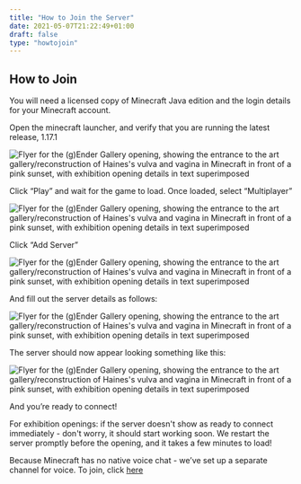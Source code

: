 ```yaml
---
title: "How to Join the Server"
date: 2021-05-07T21:22:49+01:00
draft: false
type: "howtojoin"
---
```



## How to Join

You will need a licensed copy of Minecraft Java edition and the login details for your Minecraft account. 

Open the minecraft launcher, and verify that you are running the latest release, 1.17.1

<img src="/How-to-Join-01.png" alt="Flyer for the (g)Ender Gallery opening, showing the entrance to the art gallery/reconstruction of Haines's vulva and vagina in Minecraft in front of a pink sunset, with exhibition opening details in text superimposed" class="full">

Click “Play” and wait for the game to load. Once loaded, select “Multiplayer”

<img src="/How-to-Join-02.png" alt="Flyer for the (g)Ender Gallery opening, showing the entrance to the art gallery/reconstruction of Haines's vulva and vagina in Minecraft in front of a pink sunset, with exhibition opening details in text superimposed" class="full">

Click “Add Server”

<img src="/How-to-Join-03.png" alt="Flyer for the (g)Ender Gallery opening, showing the entrance to the art gallery/reconstruction of Haines's vulva and vagina in Minecraft in front of a pink sunset, with exhibition opening details in text superimposed" class="full">

And fill out the server details as follows:

<img src="/How-to-Join-04.png" alt="Flyer for the (g)Ender Gallery opening, showing the entrance to the art gallery/reconstruction of Haines's vulva and vagina in Minecraft in front of a pink sunset, with exhibition opening details in text superimposed" class="full">

The server should now appear looking something like this:

<img src="/How-to-Join-05.png" alt="Flyer for the (g)Ender Gallery opening, showing the entrance to the art gallery/reconstruction of Haines's vulva and vagina in Minecraft in front of a pink sunset, with exhibition opening details in text superimposed" class="full">

And you’re ready to connect! 

For exhibition openings: if the server doesn't show as ready to connect immediately - don't worry, it should start working soon. We restart the server promptly before the opening, and it takes a few minutes to load!

Because Minecraft has no native voice chat - we’ve set up a separate channel for voice. To join, click <a href="https://ender.gallery/chat">here</a>